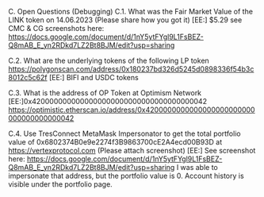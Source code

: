 C. Open Questions (Debugging)
C.1. What was the Fair Market Value of the LINK token on 14.06.2023 (Please share how you got it)
[EE:] $5.29 see CMC & CG screenshots here: https://docs.google.com/document/d/1nY5ytFYgl9L1FsBEZ-Q8mAB_E_yn2RDkd7LZ2Bt8BJM/edit?usp=sharing

C.2. What are the underlying tokens of the following LP token https://polygonscan.com/address/0x180237bd326d5245d0898336f54b3c8012c5c62f
[EE:] BIFI and USDC tokens

C.3. What is the address of OP Token at Optimism Network
[EE:]0x4200000000000000000000000000000000000042 https://optimistic.etherscan.io/address/0x4200000000000000000000000000000000000042

C.4. Use TresConnect MetaMask Impersonator to get the total portfolio value of 0x6802374B0e9e2274f3B9863700cE2A4ecd00B93D at https://vertexprotocol.com (Please attach screenshot)
[EE:] See screenshot here: https://docs.google.com/document/d/1nY5ytFYgl9L1FsBEZ-Q8mAB_E_yn2RDkd7LZ2Bt8BJM/edit?usp=sharing
I was able to impersonate that address, but the portfolio value is 0. Account history is visible under the portfolio page.

